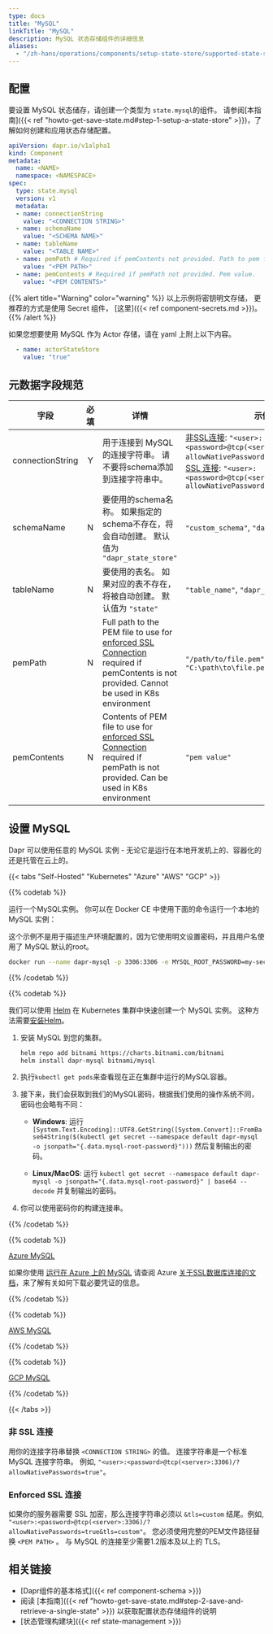 ```yaml
---
type: docs
title: "MySQL"
linkTitle: "MySQL"
description: MySQL 状态存储组件的详细信息
aliases:
  - "/zh-hans/operations/components/setup-state-store/supported-state-stores/setup-mysql/"
---
```


## 配置

要设置 MySQL 状态储存，请创建一个类型为 `state.mysql`的组件。 请参阅[本指南]({{< ref "howto-get-save-state.md#step-1-setup-a-state-store" >}})，了解如何创建和应用状态存储配置。


```yaml
apiVersion: dapr.io/v1alpha1
kind: Component
metadata:
  name: <NAME>
  namespace: <NAMESPACE>
spec:
  type: state.mysql
  version: v1
  metadata:
  - name: connectionString
    value: "<CONNECTION STRING>"
  - name: schemaName
    value: "<SCHEMA NAME>"
  - name: tableName
    value: "<TABLE NAME>"
  - name: pemPath # Required if pemContents not provided. Path to pem file.
    value: "<PEM PATH>"
  - name: pemContents # Required if pemPath not provided. Pem value.
    value: "<PEM CONTENTS>"    
```

{{% alert title="Warning" color="warning" %}}
以上示例将密钥明文存储， 更推荐的方式是使用 Secret 组件， [这里]({{< ref component-secrets.md >}})。
{{% /alert %}}

如果您想要使用 MySQL 作为 Actor 存储，请在 yaml 上附上以下内容。

```yaml
  - name: actorStateStore
    value: "true"
```

## 元数据字段规范

| 字段               | 必填 | 详情                                                                                                                                                                  | 示例                                                                                                                                                                                                                                                                       |
| ---------------- |:--:| ------------------------------------------------------------------------------------------------------------------------------------------------------------------- | ------------------------------------------------------------------------------------------------------------------------------------------------------------------------------------------------------------------------------------------------------------------------ |
| connectionString | Y  | 用于连接到 MySQL 的连接字符串。 请不要将schema添加到连接字符串中。                                                                                                                            | [非SSL连接](#non-ssl-connection): `"<user>:<password>@tcp(<server>:3306)/?allowNativePasswords=true"`, [Enforced SSL 连接](#enforced-ssl-connection):  `"<user>:<password>@tcp(<server>:3306)/?allowNativePasswords=true&tls=custom"` |
| schemaName       | N  | 要使用的schema名称。 如果指定的schema不存在，将会自动创建。 默认值为 `"dapr_state_store"`                                                                                                      | `"custom_schema"`, `"dapr_schema"`                                                                                                                                                                                                                                       |
| tableName        | N  | 要使用的表名。 如果对应的表不存在，将被自动创建。 默认值为 `"state"`                                                                                                                            | `"table_name"`, `"dapr_state"`                                                                                                                                                                                                                                           |
| pemPath          | N  | Full path to the PEM file to use for [enforced SSL Connection](#enforced-ssl-connection) required if pemContents is not provided. Cannot be used in K8s environment | `"/path/to/file.pem"`, `"C:\path\to\file.pem"`                                                                                                                                                                                                                        |
| pemContents      | N  | Contents of PEM file to use for [enforced SSL Connection](#enforced-ssl-connection) required if pemPath is not provided. Can be used in K8s environment             | `"pem value"`                                                                                                                                                                                                                                                            |

## 设置 MySQL

Dapr 可以使用任意的 MySQL 实例 - 无论它是运行在本地开发机上的、容器化的还是托管在云上的。

{{< tabs "Self-Hosted" "Kubernetes" "Azure" "AWS" "GCP" >}}

{{% codetab %}}
<!-- Self-Hosted -->

运行一个MySQL实例。 你可以在 Docker CE 中使用下面的命令运行一个本地的 MySQL 实例：

这个示例不是用于描述生产环境配置的，因为它使用明文设置密码，并且用户名使用了 MySQL 默认的root。

```bash
docker run --name dapr-mysql -p 3306:3306 -e MYSQL_ROOT_PASSWORD=my-secret-pw -d mysql:latest
```

{{% /codetab %}}

{{% codetab %}}
<!-- Kubernetes -->

我们可以使用 [Helm](https://helm.sh/) 在 Kubernetes 集群中快速创建一个 MySQL 实例。 这种方法需要[安装Helm](https://github.com/helm/helm#install)。

1. 安装 MySQL 到您的集群。

    ```bash
    helm repo add bitnami https://charts.bitnami.com/bitnami
    helm install dapr-mysql bitnami/mysql
    ```

1. 执行`kubectl get pods`来查看现在正在集群中运行的MySQL容器。

1. 接下来，我们会获取到我们的MySQL密码，根据我们使用的操作系统不同，密码也会略有不同：
    - **Windows**: 运行 `[System.Text.Encoding]::UTF8.GetString([System.Convert]::FromBase64String($(kubectl get secret --namespace default dapr-mysql -o jsonpath="{.data.mysql-root-password}")))` 然后复制输出的密码。

    - **Linux/MacOS**: 运行 `kubectl get secret --namespace default dapr-mysql -o jsonpath="{.data.mysql-root-password}" | base64 --decode` 并复制输出的密码。

1. 你可以使用密码你的构建连接串。

{{% /codetab %}}

{{% codetab %}}
<!-- Azure -->

[Azure MySQL](http://bit.ly/AzureMySQL)

如果你使用 [运行在 Azure 上的 MySQL](http://bit.ly/AzureMySQLSSL) 请查阅 Azure [关于SSL数据库连接的文档](http://bit.ly/MySQLSSL)，来了解有关如何下载必要凭证的信息。

{{% /codetab %}}

{{% codetab %}}
<!-- AWS -->

[AWS MySQL](https://aws.amazon.com/rds/mysql/)

{{% /codetab %}}

{{% codetab %}}
<!-- GCP -->

[GCP MySQL](https://cloud.google.com/sql/docs/mysql/features)

{{% /codetab %}}

{{< /tabs >}}

### 非 SSL 连接

用你的连接字符串替换 `<CONNECTION STRING>` 的值。 连接字符串是一个标准 MySQL 连接字符串。 例如, `"<user>:<password>@tcp(<server>:3306)/?allowNativePasswords=true"`。

### Enforced SSL 连接

如果你的服务器需要 SSL 加密，那么连接字符串必须以 `&tls=custom` 结尾。例如, `"<user>:<password>@tcp(<server>:3306)/?allowNativePasswords=true&tls=custom"`。 您必须使用完整的PEM文件路径替换 `<PEM PATH>` 。 与 MySQL 的连接至少需要1.2版本及以上的 TLS。

## 相关链接
- [Dapr组件的基本格式]({{< ref component-schema >}})
- 阅读 [本指南]({{< ref "howto-get-save-state.md#step-2-save-and-retrieve-a-single-state" >}}) 以获取配置状态存储组件的说明
- [状态管理构建块]({{< ref state-management >}})
